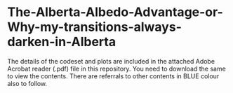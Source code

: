# The-Alberta-Albedo-Advantage-or-Why-my-transitions-always-darken-in-Alberta

The details of the codeset and plots are included in the attached Adobe Acrobat reader (.pdf) file in this repository. 
You need to download the same to view the contents. There are referrals to other contents in BLUE colour also to follow.
